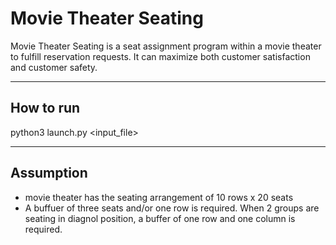 # Movie Theater Seating

Movie Theater Seating is a seat assignment program within a movie theater to fulfill reservation requests. It can maximize both customer satisfaction and customer safety.

----
## How to run

python3 launch.py <input_file>

---
## Assumption
- movie theater has the seating arrangement of 10 rows x 20 seats
- A buffuer of three seats and/or one row is required. When 2 groups are seating in diagnol position, a buffer of one row and one column is required.
